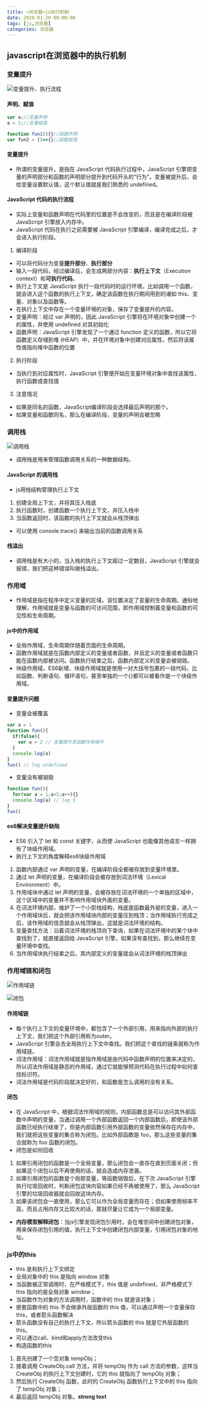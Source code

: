 ```yaml
---
title: <浏览器>js执行机制
date: 2020-01-20 00:00:00
tags: [js,浏览器]
categories: 浏览器
---
```


## javascript在浏览器中的执行机制

### 变量提升

![变量提升、执行流程](https://wx2.sinaimg.cn/mw690/a4006e99ly1gk5wngg8fdj20on0feaas.jpg)

#### 声明、赋值

```javascript
var a;//变量声明
a = 1;//变量赋值

function fun1(){}//函数声明
var fun2 = ()=>{}//函数赋值
```

#### 变量提升

- 所谓的变量提升，是指在 JavaScript 代码执行过程中，JavaScript 引擎把变量的声明部分和函数的声明部分提升到代码开头的“行为”。变量被提升后，会给变量设置默认值，这个默认值就是我们熟悉的 undefined。

#### JavaScript 代码的执行流程

- 实际上变量和函数声明在代码里的位置是不会改变的，而且是在编译阶段被 JavaScript 引擎放入内存中。
- JavaScript 代码在执行之前需要被 JavaScript 引擎编译，编译完成之后，才会进入执行阶段。

1. 编译阶段

- 可以将代码分为变量**提升部分**、**执行部分**
- 输入一段代码，经过编译后，会生成两部分内容：**执行上下文**（Execution context）和**可执行代码**。
- 执行上下文是 JavaScript 执行一段代码时的运行环境，比如调用一个函数，就会进入这个函数的执行上下文，确定该函数在执行期间用到的诸如 this、变量、对象以及函数等。
- 在执行上下文中存在一个变量环境的对象，保存了变量提升的内容。
- 变量声明：经过 var 声明的，因此 JavaScript 引擎将在环境对象中创建一个的属性，并使用 undefined 对其初始化
- 函数声明：JavaScript 引擎发现了一个通过 function 定义的函数，所以它将函数定义存储到堆 (HEAP）中，并在环境对象中创建对应属性，然后将该属性值指向堆中函数的位置

2. 执行阶段

- 当执行到对应属性时，JavaScript 引擎便开始在变量环境对象中查找该属性，执行函数或查找值

3. 注意情况

- 如果是同名的函数，JavaScript编译阶段会选择最后声明的那个。
- 如果变量和函数同名，那么在编译阶段，变量的声明会被忽略

### 调用栈

![调用栈](https://wx1.sinaimg.cn/mw690/a4006e99ly1gk5x4zrtsaj20hd0i3myp.jpg)

- 调用栈是用来管理函数调用关系的一种数据结构。

#### JavaScript 的调用栈

- js用栈结构管理执行上下文

1. 创建全局上下文，并将其压入栈底
2. 执行函数时，创建函数一个执行上下文，并压入栈中
3. 当函数返回时，该函数的执行上下文就会从栈顶弹出
 
- 可以使用 console.trace() 来输出当前的函数调用关系
 
#### 栈溢出

- 调用栈是有大小的，当入栈的执行上下文超过一定数目，JavaScript 引擎就会报错，我们把这种错误叫做栈溢出。

### 作用域

- 作用域是指在程序中定义变量的区域，该位置决定了变量的生命周期。通俗地理解，作用域就是变量与函数的可访问范围，即作用域控制着变量和函数的可见性和生命周期。
 
#### js中的作用域

- 全局作用域，生命周期伴随着页面的生命周期。
- 函数作用域就是在函数内部定义的变量或者函数，并且定义的变量或者函数只能在函数内部被访问。函数执行结束之后，函数内部定义的变量会被销毁。
- 块级作用域，ES6新增，块级作用域就是使用一对大括号包裹的一段代码，比如函数、判断语句、循环语句，甚至单独的一个{}都可以被看作是一个块级作用域。

#### 变量提升问题

- 变量会被覆盖

```javascript
var a = 1
function fun(){
  if(false){
	var a = 2 // 变量提升至函数作用域中
  }
  console.log(a)
}
fun() // log undefined
```
- 变量没有被销毁

```javascript
function fun(){
  for(var a = 1;a<5;a++){}
  console.log(a) // log 5
}
fun()
```

#### es6解决变量提升缺陷

- ES6 引入了 let 和 const 关键字，从而使 JavaScript 也能像其他语言一样拥有了块级作用域。
- 执行上下文的角度解释es6块级作用域

1. 函数内部通过 var 声明的变量，在编译阶段全都被存放到变量环境里。
2. 通过 let 声明的变量，在编译阶段会被存放到词法环境（Lexical Environment）中。
3. 作用域块中通过 let 声明的变量，会被存放在词法环境的一个单独的区域中，这个区域中的变量并不影响作用域块外面的变量。
4. 在词法环境内部，维护了一个小型栈结构，栈底是函数最外层的变量，进入一个作用域块后，就会把该作用域块内部的变量压到栈顶；当作用域执行完成之后，该作用域的信息就会从栈顶弹出，这就是词法环境的结构。
5. 变量查找方法：沿着词法环境的栈顶向下查询，如果在词法环境中的某个块中查找到了，就直接返回给 JavaScript 引擎，如果没有查找到，那么继续在变量环境中查找。
6. 当作用域块执行结束之后，其内部定义的变量就会从词法环境的栈顶弹出

### 作用域链和闭包

![作用域链](https://wx2.sinaimg.cn/mw690/a4006e99ly1gk735v2yv2j212d0mtq5p.jpg)

![闭包](https://wx4.sinaimg.cn/mw690/a4006e99ly1gkcv752lmzj20xy0jn77g.jpg)
#### 作用域链

- 每个执行上下文的变量环境中，都包含了一个外部引用，用来指向外部的执行上下文，我们把这个外部引用称为outer。
- JavaScript 引擎会去全局执行上下文中查找。我们把这个查找的链条就称为作用域链。
- 词法作用域：词法作用域就是指作用域是由代码中函数声明的位置来决定的，所以词法作用域是静态的作用域，通过它就能够预测代码在执行过程中如何查找标识符。
- 词法作用域是代码阶段就决定好的，和函数是怎么调用的没有关系。

#### 闭包

- 在 JavaScript 中，根据词法作用域的规则，内部函数总是可以访问其外部函数中声明的变量，当通过调用一个外部函数返回一个内部函数后，即使该外部函数已经执行结束了，但是内部函数引用外部函数的变量依然保存在内存中，我们就把这些变量的集合称为闭包。比如外部函数是 foo，那么这些变量的集合就称为 foo 函数的闭包。
- 闭包是如何回收

1. 如果引用闭包的函数是一个全局变量，那么闭包会一直存在直到页面关闭；但如果这个闭包以后不再使用的话，就会造成内存泄漏。
2. 如果引用闭包的函数是个局部变量，等函数销毁后，在下次 JavaScript 引擎执行垃圾回收时，判断闭包这块内容如果已经不再被使用了，那么 JavaScript 引擎的垃圾回收器就会回收这块内存。
3. 如果该闭包会一直使用，那么它可以作为全局变量而存在；但如果使用频率不高，而且占用内存又比较大的话，那就尽量让它成为一个局部变量。

- **内存模型解释闭包**：当js引擎发现闭包引用时，会在堆空间中创建闭包对象，用来保存闭包引用的值，执行上下文中创建闭包内部变量，引用闭包对象的地址。

### js中的this

- this 是和执行上下文绑定
- 全局对象中的 this 是指向 window 对象
- 当函数被正常调用时，在严格模式下，this 值是 undefined，非严格模式下 this 指向的是全局对象 window；
- 当函数作为对象的方法调用时，函数中的 this 就是该对象；
- 嵌套函数中的 this 不会继承外层函数的 this 值，可以通过声明一个变量保存this，或者箭头函数解决
- 箭头函数没有自己的执行上下文，所以箭头函数的 this 就是它外层函数的 this。
- 可以通过call、bind和apply方法改变this
- 构造函数的this

1. 首先创建了一个空对象 tempObj；
2. 接着调用 CreateObj.call 方法，并将 tempObj 作为 call 方法的参数，这样当 CreateObj 的执行上下文创建时，它的 this 就指向了 tempObj 对象；
3. 然后执行 CreateObj 函数，此时的 CreateObj 函数执行上下文中的 this 指向了 tempObj 对象；
4. 最后返回 tempObj 对象。**strong text**